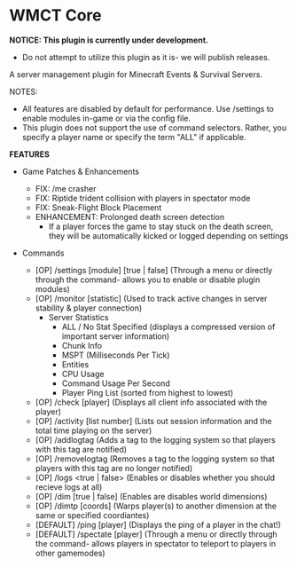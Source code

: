 # WMCT Core

**NOTICE: This plugin is currently under development.**
- Do not attempt to utilize this plugin as it is- we will publish releases.

A server management plugin for Minecraft Events & Survival Servers.

NOTES: 
- All features are disabled by default for performance. Use /settings to enable modules in-game or via the config file.
- This plugin does not support the use of command selectors. Rather, you specify a player name or specify the term "ALL" if applicable.

**FEATURES**
- Game Patches & Enhancements
  - FIX: /me crasher
  - FIX: Riptide trident collision with players in spectator mode
  - FIX: Sneak-Flight Block Placement
  - ENHANCEMENT: Prolonged death screen detection
    - If a player forces the game to stay stuck on the death screen, they will be automatically kicked or logged depending on settings
    
- Commands
  - [OP] /settings [module] [true | false] (Through a menu or directly through the command- allows you to enable or disable plugin modules)
  - [OP] /monitor [statistic] (Used to track active changes in server stability & player connection)
    - Server Statistics
      - ALL / No Stat Specified (displays a compressed version of important server information)
      - Chunk Info
      - MSPT (Milliseconds Per Tick)
      - Entities
      - CPU Usage
      - Command Usage Per Second
      - Player Ping List (sorted from highest to lowest)
  - [OP] /check [player] (Displays all client info associated with the player)
  - [OP] /activity <player> [list number] (Lists out session information and the total time playing on the server)
  - [OP] /addlogtag <tag> (Adds a tag to the logging system so that players with this tag are notified)
  - [OP] /removelogtag <tag> (Removes a tag to the logging system so that players with this tag are no longer notified)
  - [OP] /logs <true | false> (Enables or disables whether you should recieve logs at all)
  - [OP] /dim <DIM> [true | false] (Enables are disables world dimensions)
  - [OP] /dimtp <player> <DIM> [coords] (Warps player(s) to another dimension at the same or specified coordiantes)
  - [DEFAULT] /ping [player] (Displays the ping of a player in the chat!)
  - [DEFAULT] /spectate [player] (Through a menu or directly through the command- allows players in spectator to teleport to players in other gamemodes)
